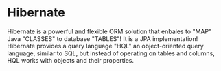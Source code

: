 # Hibernate
Hibernate is a powerful and flexible ORM solution that enbales to "MAP" Java "CLASSES" to database "TABLES"! It is a JPA implementation!
Hibernate provides a query language "HQL" an object-oriented query language, similar to SQL, but instead of operating on tables and columns, HQL works with objects and their properties.

